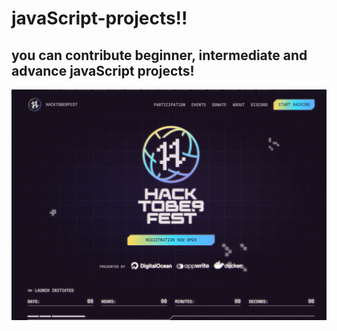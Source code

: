 # javaScript-projects!!

## you can contribute beginner, intermediate and advance javaScript projects!

![hacktoberfest image](./hacktoberfest.png)

